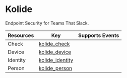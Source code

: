 Kolide
======
Endpoint Security for Teams That Slack.

| **Resources** | **Key**                                 | **Supports Events** |
| ------------- | --------------------------------------- | ------------------- |
| Check         | [kolide\_check](kolide\_check.md)       |                     |
| Device        | [kolide\_device](kolide\_device.md)     |                     |
| Identity      | [kolide\_identity](kolide\_identity.md) |                     |
| Person        | [kolide\_person](kolide\_person.md)     |                     |
